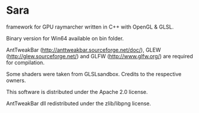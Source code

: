 # Sara
framework for GPU raymarcher written in C++ with OpenGL & GLSL.

Binary version for Win64 available on bin folder.

AntTweakBar (http://anttweakbar.sourceforge.net/doc/), GLEW (http://glew.sourceforge.net/) and GLFW (http://www.glfw.org/) are required for compilation.

Some shaders were taken from GLSLsandbox. Credits to the respective owners.

This software is distributed under the Apache 2.0 license.

AntTweakBar dll redistributed under the zlib/libpng license.